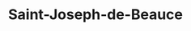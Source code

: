 ---
title: Saint-Joseph-de-Beauce
url: /saint-joseph-de-beauce/
latitude: 46.302
longitude: -70.872
---